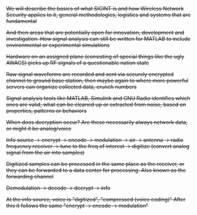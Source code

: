 ~~We will describe the basics of what SIGINT is and how Wireless Network Security applies to it, general methodologies, logistics and systems that are fundamental~~

~~And then areas that are potentially open for innovation, development and investigation. How signal analysis can still be written for MATLAB to include environmental or experimental simulations~~

~~Hardware on an assigned plane (consisting of special things like the ugly AWACS) picks up RF signals of a questionable nation state~~

~~Raw signal waveforms are recorded and sent via securely encrypted channel to ground base station, then maybe again to where more powerful servers can organize collected data, crunch numbers~~

~~Signal analysis tools like MATLAB, Simulink and GNU Radio identifies which ones are valid, what can be cleaned up or extracted from noise, based on properties, patterns or behaviors~~

~~When does decryption occur? Are these necessarily always network data, or might it be analog/voice~~

~~Info source -> encrypt -> encode -> modulation -> air -> antenna -> radio frequency receiver -> tune to the freq of interest -> digitize (convert analog signal from the air into samples)~~

~~Digitized samples can be processed in the same place as the receiver, or they can be forwarded to a data center for processing. Also known as the forwarding channel~~

~~Demodulation -> decode -> decrypt -> info~~

~~At the info source, voice is "digitized", "compressed (voice coding)" After this it follows the same "encrypt -> encode -> modulation"~~
